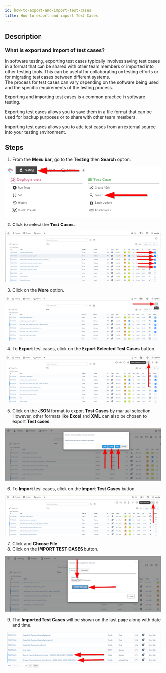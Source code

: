 ```yaml
---
id: how-to-export-and-import-test-cases
title: How to export and import Test Cases
---
```


## Description

### What is export and import of test cases?  

In software testing, exporting test cases typically involves saving test cases in a format that can be shared with other team members or imported into other testing tools. This can be useful for collaborating on testing efforts or for migrating test cases between different systems.  
The process for test cases can vary depending on the software being used and the specific requirements of the testing process.

Exporting and importing test cases is a common practice in software testing. 

Exporting test cases allows you to save them in a file format that can be used for backup purposes or to share with other team members.  

Importing test cases allows you to add test cases from an external source into your testing environment.

## Steps

1. From the **Menu bar**, go to the **Testing** then **Search** option.

![](/img/how-tos/how-to-export-and-import-test-cases/test-search.png)

2. Click to select the **Test Cases**.

![](/img/how-tos/how-to-export-and-import-test-cases/select-test-cases.png)

3. Click on the **More** option.

![](/img/how-tos/how-to-export-and-import-test-cases/more-option.png)

4. To **Export** test cases, click on the **Export Selected Test Cases** button.

![](/img/how-tos/how-to-export-and-import-test-cases/export-test-cases.png)

5. Click on the **JSON** format to export **Test Cases** by manual selection. However, other formats like **Excel** and **XML** can also be chosen to export **Test cases**.

![](/img/how-tos/how-to-export-and-import-test-cases/json-format.png)

6. To **Import** test cases, click on the **Import Test Cases** button.

![](/img/how-tos/how-to-export-and-import-test-cases/import-test-cases.png)

7. Click and **Choose File**.
8. Click on the **IMPORT TEST CASES** button.

![](/img/how-tos/how-to-export-and-import-test-cases/file-import.png)

9. The **Imported Test Cases** will be shown on the last page along with date and time.

![](/img/how-tos/how-to-export-and-import-test-cases/last-page.png)